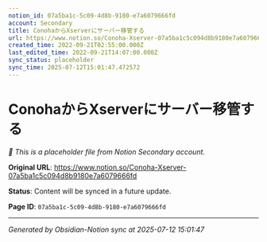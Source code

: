 ```yaml
---
notion_id: 07a5ba1c-5c09-4d8b-9180-e7a6079666fd
account: Secondary
title: ConohaからXserverにサーバー移管する
url: https://www.notion.so/Conoha-Xserver-07a5ba1c5c094d8b9180e7a6079666fd
created_time: 2022-09-21T02:55:00.000Z
last_edited_time: 2022-09-21T14:07:00.000Z
sync_status: placeholder
sync_time: 2025-07-12T15:01:47.472572
---
```


# ConohaからXserverにサーバー移管する

*🔄 This is a placeholder file from Notion Secondary account.*

**Original URL**: https://www.notion.so/Conoha-Xserver-07a5ba1c5c094d8b9180e7a6079666fd

**Status**: Content will be synced in a future update.

**Page ID**: `07a5ba1c-5c09-4d8b-9180-e7a6079666fd`

---

*Generated by Obsidian-Notion sync at 2025-07-12 15:01:47*
